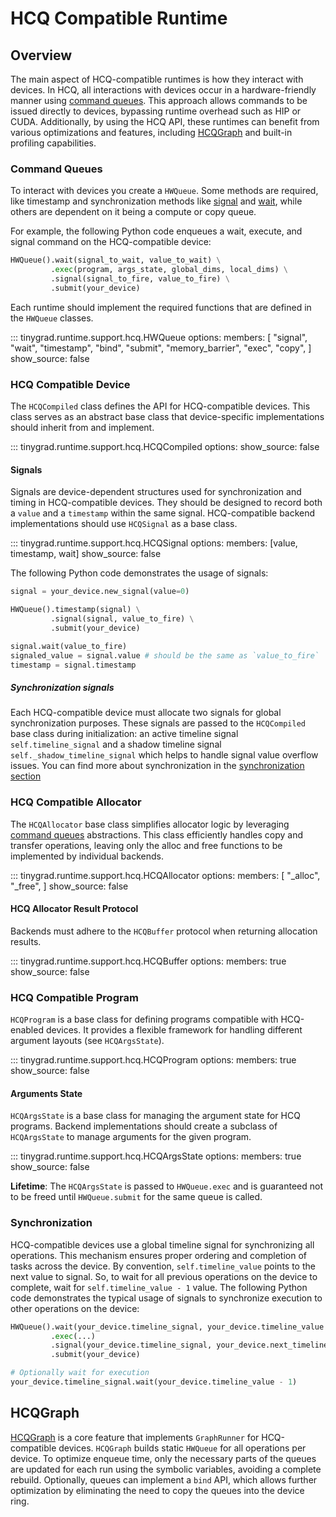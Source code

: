 # HCQ Compatible Runtime

## Overview

The main aspect of HCQ-compatible runtimes is how they interact with devices. In HCQ, all interactions with devices occur in a hardware-friendly manner using [command queues](#command-queues). This approach allows commands to be issued directly to devices, bypassing runtime overhead such as HIP or CUDA. Additionally, by using the HCQ API, these runtimes can benefit from various optimizations and features, including [HCQGraph](#hcqgraph) and built-in profiling capabilities.

### Command Queues

To interact with devices you create a `HWQueue`. Some methods are required, like timestamp and synchronization methods like [signal](#tinygrad.runtime.support.hcq.HWQueue.signal) and [wait](#tinygrad.runtime.support.hcq.HWQueue.wait), while others are dependent on it being a compute or copy queue.

For example, the following Python code enqueues a wait, execute, and signal command on the HCQ-compatible device:
```python
HWQueue().wait(signal_to_wait, value_to_wait) \
         .exec(program, args_state, global_dims, local_dims) \
         .signal(signal_to_fire, value_to_fire) \
         .submit(your_device)
```

Each runtime should implement the required functions that are defined in the `HWQueue` classes.

::: tinygrad.runtime.support.hcq.HWQueue
    options:
        members: [
            "signal",
            "wait",
            "timestamp",
            "bind",
            "submit",
            "memory_barrier",
            "exec",
            "copy",
        ]
        show_source: false

### HCQ Compatible Device

The `HCQCompiled` class defines the API for HCQ-compatible devices. This class serves as an abstract base class that device-specific implementations should inherit from and implement.

::: tinygrad.runtime.support.hcq.HCQCompiled
    options:
        show_source: false

#### Signals

Signals are device-dependent structures used for synchronization and timing in HCQ-compatible devices. They should be designed to record both a `value` and a `timestamp` within the same signal. HCQ-compatible backend implementations should use `HCQSignal` as a base class.

::: tinygrad.runtime.support.hcq.HCQSignal
    options:
        members: [value, timestamp, wait]
        show_source: false

The following Python code demonstrates the usage of signals:

```python
signal = your_device.new_signal(value=0)

HWQueue().timestamp(signal) \
         .signal(signal, value_to_fire) \
         .submit(your_device)

signal.wait(value_to_fire)
signaled_value = signal.value # should be the same as `value_to_fire`
timestamp = signal.timestamp
```

##### Synchronization signals

Each HCQ-compatible device must allocate two signals for global synchronization purposes. These signals are passed to the `HCQCompiled` base class during initialization: an active timeline signal `self.timeline_signal` and a shadow timeline signal `self._shadow_timeline_signal` which helps to handle signal value overflow issues. You can find more about synchronization in the [synchronization section](#synchronization)

### HCQ Compatible Allocator

The `HCQAllocator` base class simplifies allocator logic by leveraging [command queues](#command-queues) abstractions. This class efficiently handles copy and transfer operations, leaving only the alloc and free functions to be implemented by individual backends.

::: tinygrad.runtime.support.hcq.HCQAllocator
    options:
        members: [
            "_alloc",
            "_free",
        ]
        show_source: false

#### HCQ Allocator Result Protocol

Backends must adhere to the `HCQBuffer` protocol when returning allocation results.

::: tinygrad.runtime.support.hcq.HCQBuffer
    options:
        members: true
        show_source: false

### HCQ Compatible Program

`HCQProgram` is a base class for defining programs compatible with HCQ-enabled devices. It provides a flexible framework for handling different argument layouts (see `HCQArgsState`).

::: tinygrad.runtime.support.hcq.HCQProgram
    options:
        members: true
        show_source: false

#### Arguments State

`HCQArgsState` is a base class for managing the argument state for HCQ programs. Backend implementations should create a subclass of `HCQArgsState` to manage arguments for the given program.

::: tinygrad.runtime.support.hcq.HCQArgsState
    options:
        members: true
        show_source: false

**Lifetime**: The `HCQArgsState` is passed to `HWQueue.exec` and is guaranteed not to be freed until `HWQueue.submit` for the same queue is called.

### Synchronization

HCQ-compatible devices use a global timeline signal for synchronizing all operations. This mechanism ensures proper ordering and completion of tasks across the device. By convention, `self.timeline_value` points to the next value to signal. So, to wait for all previous operations on the device to complete, wait for `self.timeline_value - 1` value. The following Python code demonstrates the typical usage of signals to synchronize execution to other operations on the device:

```python
HWQueue().wait(your_device.timeline_signal, your_device.timeline_value - 1) \
         .exec(...)
         .signal(your_device.timeline_signal, your_device.next_timeline()) \
         .submit(your_device)

# Optionally wait for execution
your_device.timeline_signal.wait(your_device.timeline_value - 1)
```

## HCQGraph

[HCQGraph](https://github.com/tinygrad/tinygrad/tree/master/tinygrad/runtime/graph/hcq.py) is a core feature that implements `GraphRunner` for HCQ-compatible devices. `HCQGraph` builds static `HWQueue` for all operations per device. To optimize enqueue time, only the necessary parts of the queues are updated for each run using the symbolic variables, avoiding a complete rebuild.
Optionally, queues can implement a `bind` API, which allows further optimization by eliminating the need to copy the queues into the device ring.
